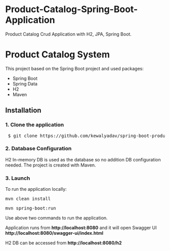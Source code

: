 # Product-Catalog-Spring-Boot-Application

 Product Catalog Crud Application with H2, JPA, Spring Boot. 
 
# Product Catalog System

This project based on the Spring Boot project and used packages:

<ul>
<li>Spring Boot</li>
<li>Spring Data</li>
<li>H2</li>
<li>Maven</li>
</ul>

## Installation

### 1. Clone the application

<pre> $ git clone https://github.com/kewalyadav/spring-boot-product-catalog.git </pre>

### 2. Database Configuration

H2 In-memory DB is used as the database so no addition DB configuration needed.
The project is created with Maven.

### 3. Launch

To run the application locally:

<pre>mvn clean install</pre>

<pre>mvn spring-boot:run</pre>

Use above two commands to run the application.

Application runs from <b>http://localhost:8080</b> and it will open Swagger UI <b>http://localhost:8080/swagger-ui/index.html</b>

H2 DB can be accessed from <b>http://localhost:8080/h2</b>
